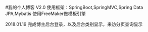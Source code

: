 #我的个人博客 V2.0
使用框架：SpringBoot,SpringMVC,Spring Data JPA,Mybatis
使用FreeMaker做模板引擎

2018.01.19
完成博主后台登录，以及后台类别显示，来访分页查询显示